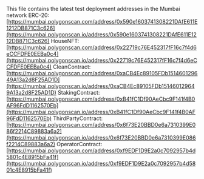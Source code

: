 This file contains the latest test deployment addresses in the Mumbai network
ERC-20: [https://mumbai.polygonscan.com/address/0x590e1603741308221DAfE611E1212DB871C3c626](https://mumbai.polygonscan.io/address/0x590e1603741308221DAfE611E1212DB871C3c626)
HouseNFT: [https://mumbai.polygonscan.com/address/0x22719c76E452317fF16c7f4d6eCCFDFE0EEBa0c4](https://mumbai.polygonscan.io/address/0x22719c76E452317fF16c7f4d6eCCFDFE0EEBa0c4)
CleanContract: [https://mumbai.polygonscan.com/address/0xaCB4Ec89105FDb151460129649A13a2d8F25AD1D](https://mumbai.polygonscan.io/address/0xaCB4Ec89105FDb151460129649A13a2d8F25AD1D)
StakingContract: [https://mumbai.polygonscan.com/address/0xB41fC1Df90AeCbc9F141f4B0AF96FdD1162570Eb](https://mumbai.polygonscan.io/address/0xB41fC1Df90AeCbc9F141f4B0AF96FdD1162570Eb)
ThirdPartyContract: [https://mumbai.polygonscan.com/address/0x6f73E20BBD0e6a7310399E086f2214C89883a6a2](https://mumbai.polygonscan.io/address/0x6f73E20BBD0e6a7310399E086f2214C89883a6a2)
OperatorContract: [https://mumbai.polygonscan.com/address/0xf9EDF1D9E2a0c7092957b4d5801c4E8915bFa41f](https://mumbai.polygonscan.io/address/0xf9EDF1D9E2a0c7092957b4d5801c4E8915bFa41f)
